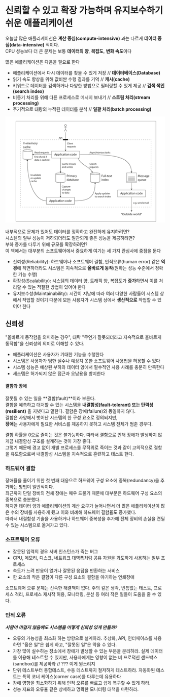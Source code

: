 # 신뢰할 수 있고 확장 가능하며 유지보수하기 쉬운 애플리케이션

오늘날 많은 애플리케이션은 **계산 중심(compute-intensive)** 과는 다르게 **데이터 중심(data-intensive)** 적이다.    
CPU 성능보다 더 큰 문제는 보통 **데이터의 양**, **복잡도**, **변화 속도**이다

많은 애플리케이션은 다음을 필요로 한다
- 애플리케이션에서 다시 데이터를 찾을 수 있게 저장 // **데이터베이스(Database)**
- 읽기 속도 향상을 위해 값비싼 수행 결과를 기억 // **캐시(cache)**
- 키워드로 데이터를 검색하거나 다양한 방법으로 필터링할 수 있게 제공 // **검색 색인(search index)**
- 비동기 처리를 위해 다른 프로세스로 메시지 보내기 // **스트림 처리(stream processing)**
- 주기적으로 대량의 누적된 데이터를 분석 // **일괄 처리(batch processing)**

![img.png](./image/img.png)

내부적으로 문제가 있어도 데이터를 정확하고 완전하게 유지하려면?   
시스템의 일부 성능이 저하되더라도 일관되게 좋은 성능을 제공하려면?   
부하 증가를 다루기 위해 규모를 확장하려면?   
이 책에서는 대부분의 소프트웨어에서 중요하게 여기는 세 가지 관심사에 중점을 둔다
- 신뢰성(Reliability): 하드웨어나 소프트웨어 결함, 인적오류(human error) 같은 **역경**에 직면하더라도 시스템은 지속적으로 **올바르게 동작**(원하는 성능 수준에서 정확한 기능 수행)
- 확장성(Scalability): 시스템의 데이터 양, 트래픽 양, 복잡도가 **증가**하면서 이를 처리할 수 있는 적절한 방법이 있어야 한다
- 유지보수성(Maintainability): 시간이 지남에 따라 여러 다양한 사람들이 시스템 상에서 작업할 것이기 때문에 모든 사용자가 시스템 상에서 **생산적으로** 작업할 수 있어야 한다

## 신뢰성
"올바르게 동작함을 의미하는 경우", 대략 "무언가 잘못되더라고 지속적으로 올바르게 동작함"을 신뢰성의 의미로 이해할 수 있다.

- 애플리케이션은 사용자가 기대한 기능을 수행한다
- 시스템은 사용자가 범한 실수나 예상치 못한 소프트웨어 사용법을 허용할 수 있다
- 시스템 성능은 예상된 부하와 데이터 양에서 필수적인 사용 사례를 충분히 만족한다
- 세스템은 허가되지 않은 접근과 오남용을 방지한다

#### 결함과 장애
잘못될 수 있는 일을 **결함(fault)**이라 부른다.   
결함을 예측하고 대처할 수 있는 시스템을 **내결함성(fault-tolerant) 또는 탄력성(resilient)** 을 지녓다고 말한다.
결함은 장애(failure)와 동일하지 않다.  
결함은 사양에서 벗어난 시스템의 한 구성 요소로 정의되지만,    
**장애**는 사용자에게 필요한 서비스를 제공하지 못하고 시스템 전체가 멈춘 경우다.

결함 확률을 0으로 줄이는 것은 불가능하다. 따라서 결함으로 인해 장애가 발생하지 않게끔 내결함성 구조를 설계하는 것이 가장 좋다.   
그렇기 때문에 경고 없이 개별 프로세스를 무작위로 죽이는 것과 같이 고의적으로 결함을 유도함으로써 내결함성 시스템을 지속적으로 훈련하고 테스트 한다.


### 하드웨어 결함
장애율을 줄이기 위한 첫 번째 대응으로 하드웨어 구성 요소에 중복(redundancy)을 추가하는 방법이 일반적이다.   
최근까지 단일 장비의 전체 장애는 매우 드물기 때문에 대부분은 하드웨어 구성 요소의 중복으로 충분했다.   
하지만 데이터 양과 애플리케이션의 계산 요구가 늘어나면서 더 많은 애플리케이션이 많은 수의 장비를 사용하게 됬고 이와 비례해 하드웨어 결함율도 증가했다.   
따라서 내결함성 기술을 사용하거나 하드웨어 중복성을 추가해 전체 장비의 손실을 견딜 수 있는 시스템으로 옮겨가고 있다.

### 소프트웨어 오류
- 잘못된 입력의 경우 서버 인스턴스가 죽는 버그
- CPU, 메모리, 디스크, 네트워크 대역폭처럼 공유 자원을 과도하게 사용하는 일부 프로세스
- 속도가 느려 반응이 없거나 잘못된 응답을 반환하는 서비스
- 한 요소의 작은 결함이 다른 구성 요소의 결함을 야기하는 연쇄장애

소프트웨어 오류 문제는 신속한 해결책이 없다. 주의 깊은 생각, 빈틈없는 테스트, 프로세스 격리, 프로세스 재시작 허용, 모니터링, 분섣 등 여러 작은 일들이 도움을 줄 수 있다.

### 인적 오류
***사람이 미덥지 않음에도 시스템을 어떻게 신뢰성 있게 만들까?***

- 오류의 가능성을 최소화 하는 방향으로 설계하라. 추상화, API, 인터페이스를 사용하면 "옳은 일"은 쉽게 하고, "잘못된 일"은 막을 수 있다.
- 가장 많이 실수하는 장소에서 장애가 발생할 수 있는 부분을 분리하라. 실제 데이터를 이용해 테스트할 수 있지만, 사용자에게는 영향이 없는 비 프로덕션 샌드박스(sandbox)를 제공하라 // ??? 이게 뭔소리지
- 단위 테스트부터 통합테스트, 수동 테스트까지 철저하게 테스트하라. 자동화된 테스트는 특히 코너 케이스(corner case)를 다루는데 유용하다
- 장애 영향을 최소화하기 위해 인적 오류를 빠르고 쉽게 복구할 수 있게 하라.
- 성능 지표와 오류율 같은 상세하고 명확한 모니터링 대책을 마련하라.
